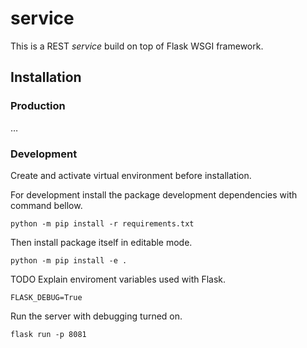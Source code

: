 # service

This is a REST *service* build on top of Flask WSGI framework.

## Installation

### Production

&hellip;

### Development

Create and activate virtual environment before installation.

For development install the package development dependencies with command bellow.

```shell
python -m pip install -r requirements.txt
```

Then install package itself in editable mode.

```shell
python -m pip install -e .
```

TODO Explain enviroment variables used with Flask.

```shell
FLASK_DEBUG=True
```

Run the server with debugging turned on.

```shell
flask run -p 8081
```
